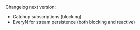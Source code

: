 Changelog next version:

* Catchup subscriptions (blocking)
* EveryN for stream persistence (both blocking and reactive)